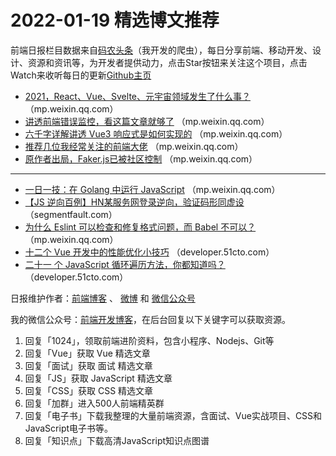 # 2022-01-19 精选博文推荐

前端日报栏目数据来自[码农头条](http://hao.caibaojian.com.cn/)（我开发的爬虫），每日分享前端、移动开发、设计、资源和资讯等，为开发者提供动力，点击Star按钮来关注这个项目，点击Watch来收听每日的更新[Github主页](https://github.com/kujian/frontendDaily)
* [2021，React、Vue、Svelte、元宇宙领域发生了什么事？](https://mp.weixin.qq.com/s?__biz=MzkyOTIxMDAzNw==&mid=2247491900&idx=1&sn=8566ae780e195a9b4e3ea4cd3ee5a2c6) （mp.weixin.qq.com）
* [讲透前端错误监控，看这篇文章就够了](https://mp.weixin.qq.com/s?__biz=MzUzNjk5MTE1OQ==&mid=2247514490&idx=1&sn=98a67cb8e56015f446456de6ad345e03) （mp.weixin.qq.com）
* [六千字详解讲透 Vue3 响应式是如何实现的](https://mp.weixin.qq.com/s?__biz=MzA4Nzg0MDM5Nw==&mid=2247509504&idx=1&sn=902dde142e002b0bec30dd74e0da23a3) （mp.weixin.qq.com）
* [推荐几位我经常关注的前端大佬](https://mp.weixin.qq.com/s?__biz=Mzg3OTYwMjcxMA==&mid=2247486571&idx=1&sn=5ecd5c8581b2aff785826081c6af05e0) （mp.weixin.qq.com）
* [原作者出局，Faker.js已被社区控制](https://mp.weixin.qq.com/s?__biz=MjM5NzM0MjcyMQ==&mid=2650137415&idx=1&sn=5290ed4b51eafe502674f1ef39d5bd92) （mp.weixin.qq.com）

***
* [一日一技：在 Golang 中运行 JavaScript](https://mp.weixin.qq.com/s?__biz=MzI2MzEwNTY3OQ==&mid=2648984382&idx=1&sn=83511845f226b84678415e137e82fc93) （mp.weixin.qq.com）
* [【JS 逆向百例】HN某服务网登录逆向，验证码形同虚设](https://segmentfault.com/a/1190000041302402) （segmentfault.com）
* [为什么 Eslint 可以检查和修复格式问题，而 Babel 不可以？](https://mp.weixin.qq.com/s?__biz=Mzg3OTYzMDkzMg==&mid=2247487749&idx=1&sn=4afff548495310159a8f09c4afacdd1a) （mp.weixin.qq.com）
* [十二个 Vue 开发中的性能优化小技巧](https://developer.51cto.com/article/699519.html) （developer.51cto.com）
* [二十一 个 JavaScript 循环遍历方法，你都知道吗？](https://developer.51cto.com/article/699515.html) （developer.51cto.com）

日报维护作者：[前端博客](http://caibaojian.com.cn/) 、 [微博](http://weibo.com/kujian) 和 [微信公众号](https://open.weixin.qq.com/qr/code?username=caibaojian_com)

我的微信公众号：[前端开发博客](https://open.weixin.qq.com/qr/code?username=caibaojian_com)，在后台回复以下关键字可以获取资源。

1. 回复「1024」，领取前端进阶资料，包含小程序、Nodejs、Git等
2. 回复「Vue」获取 Vue 精选文章
3. 回复「面试」获取 面试 精选文章
4. 回复「JS」获取 JavaScript 精选文章
5. 回复「CSS」获取 CSS 精选文章
6. 回复「加群」进入500人前端精英群
7. 回复「电子书」下载我整理的大量前端资源，含面试、Vue实战项目、CSS和JavaScript电子书等。
8. 回复「知识点」下载高清JavaScript知识点图谱